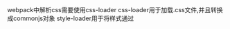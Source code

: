 webpack中解析css需要使用css-loader
css-loader用于加载.css文件,并且转换成commonjs对象
style-loader用于将样式通过<style>表情插入到head中

loader的调用是链式调用 执行顺序是从右向左 因此css的loader配置为

``` javascript
const path = require('path');

module.exports = {
    entry: {
        index: './src/index.js',
        search: './src/search.js'
    },
    output: {
        path: path.resolve(__dirname, 'dist'),
        filename: '[name].js',
    },
    module: {
        rules: [
            {
                test: /\.css$/,
                use: [
                    'style-loader',
                    'css-loader',
                ]
            },
            {
                test: /\.js$/,
                use: 'babel-loader'
            },
            {
                test: /.less$/,
                use: [
                    'style-loader',
                    'css-loader',
                    'less-loader'
                ]
            }
        ]
    },
    mode: 'production'
}
```

less-loader用于将less转换成css
安装 less和less-loader
npm i less less-loader -D
